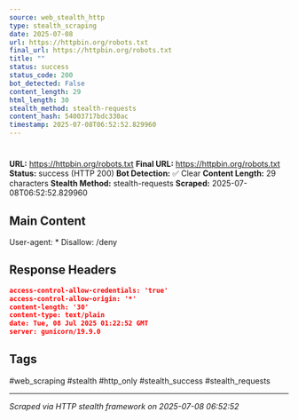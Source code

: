 ```yaml
---
source: web_stealth_http
type: stealth_scraping
date: 2025-07-08
url: https://httpbin.org/robots.txt
final_url: https://httpbin.org/robots.txt
title: ""
status: success
status_code: 200
bot_detected: False
content_length: 29
html_length: 30
stealth_method: stealth-requests
content_hash: 54003717bdc330ac
timestamp: 2025-07-08T06:52:52.829960
---
```


#

**URL:** https://httpbin.org/robots.txt
**Final URL:** https://httpbin.org/robots.txt
**Status:** success (HTTP 200)
**Bot Detection:** ✅ Clear
**Content Length:** 29 characters
**Stealth Method:** stealth-requests
**Scraped:** 2025-07-08T06:52:52.829960

## Main Content

User-agent: * Disallow: /deny







## Response Headers

```json
access-control-allow-credentials: 'true'
access-control-allow-origin: '*'
content-length: '30'
content-type: text/plain
date: Tue, 08 Jul 2025 01:22:52 GMT
server: gunicorn/19.9.0

```

## Tags

#web_scraping #stealth #http_only #stealth_success #stealth_requests

---
*Scraped via HTTP stealth framework on 2025-07-08 06:52:52*
